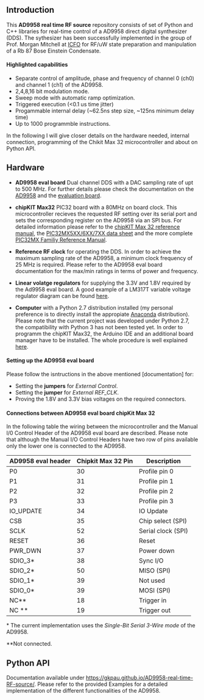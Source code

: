 ## Introduction
This **AD9958 real time RF source** repository consists of set of Python and C++ libraries for real-time control of a AD9958 direct digital synthesizer (DDS). The sythesizer has been successfully implemented in the group of Prof. Morgan Mitchell at [ICFO](www.ICFO.eu) for RF/uW state preparation and manipulation of a Rb 87 Bose Einstein Condensate.

#### Highlighted capabilities
* Separate control of amplitude, phase and frequency of channel 0 (ch0) and channel 1 (ch1) of the AD9958.
* 2,4,8,16 bit modulation mode.
* Sweep mode with automatic ramp optimization.
* Triggered execution (<0.1 us time jitter)
* Progammable internal delay (~62.5ns step size, ~125ns minimum delay time)
* Up to 1000 programmble instructions.


In the following I will give closer details on the hardware needed, internal connection, programming of the Chikit Max 32 microcontroller and about on Python API.

## Hardware
* **AD9958 eval board** Dual channel DDS with a DAC sampling rate of upt to 500 MHz. For further details please check the documentation on the [AD9958](https://www.analog.com/en/products/ad9958.html) and the [evaluation board](https://www.analog.com/en/design-center/evaluation-hardware-and-software/evaluation-boards-kits/eval-ad9958.html).

* **chipKIT Max32** PIC32 board with a 80MHz on board clock. This microcontroller recieves the requested RF setting over its serial port and sets the corresponding register on the AD9958 via an SPI bus. For detailed information please refer to the [chipKIT Max 32 reference manual](https://reference.digilentinc.com/chipkit_max32/refmanual),  the [PIC32MX5XX/6XX/7XX data sheet](http://ww1.microchip.com/downloads/en/DeviceDoc/60001156J.pdf) and the more complete [PIC32MX Familiy Reference Manual](http://hades.mech.northwestern.edu/images/2/21/61132B_PIC32ReferenceManual.pdf).

* **Reference RF clock** for operating the DDS. In order to achieve the maximum sampling rate of the AD9958, a minimum clock frequency of 25 MHz is required. Please refer to the  AD9958 eval board documentation for the max/min ratings in terms of power and frequency.

* **Linear volatge regulators** for supplying the 3.3V and 1.8V required by the Ad9958 eval board. A good example of a LM317T variable voltage regulator diagram can be found [here](https://www.electronics-tutorials.ws/blog/variable-voltage-power-supply.html).

* **Computer** with a Python 2.7 distribution installed (my personal preference is to directly install the appropiate [Anaconda](https://www.anaconda.com/download/) distribution). Please note that the current project was developed under Python 2.7, the compatibility with Python 3 has not been tested yet. In order to programm the chipKIT Max32, the Arduino IDE and an additional board manager have to be installed. The whole procedure is well explained [here](https://chipkit.net/wiki/index.php?title=ChipKIT_core).

#### Setting up the AD9958 eval board
Please follow the isntructions in the above mentioned [documentation] for:
* Setting the **jumpers** for *External Control*.
* Setting the **jumper** for *External REF_CLK*.
* Proving the 1.8V and 3.3V bias voltages on the required connectors.

#### Connections between AD9958 eval board chipKit Max 32 
In the following table the wiring between the microcontroller and the Manual I/0 Control Header of the AD9958 eval board are described. Please note that although the Manual I/O Control Headers have two row of pins available only the lower one is connected to the AD9958.




|AD9958 eval header |Chipkit Max 32 Pin |Description       |
| ------------- | ------------- | ------------- |
| P0 | 30 |Profile pin 0|
| P1 | 31 |Profile pin 1|
| P2 | 32 |Profile pin 2|
| P3 | 33 |Profile pin 3|
| IO_UPDATE | 34 |IO Update|
| CSB | 35 |Chip select (SPI) |
| SCLK | 52 |Serial clock (SPI)|
| RESET | 36 |Reset|
| PWR_DWN | 37 |Power down|
| SDIO_3\* | 38 |Sync I/O |
| SDIO_2\* | 50 | MISO (SPI) |
| SDIO_1\* | 39 | Not used |
| SDIO_0\* | 39 | MOSI (SPI) |
| NC\*\* | 18 | Trigger in |
| NC \*\* | 19 |Trigger out |



\* The current implementation uses the *Single-Bit Serial 3-Wire mode* of the AD9958.

\*\*Not connected.


## Python API
Documentation available under https://gkpau.github.io/AD9958-real-time-RF-source/. Please refer to the provided Examples for a detailed implementation of the different functionalities of the AD9958.


